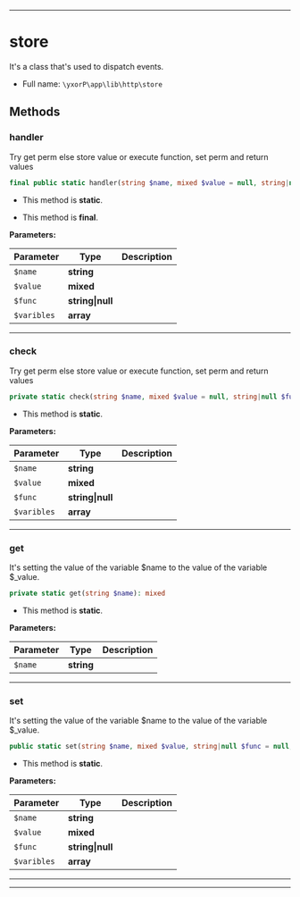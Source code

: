 ***

# store

It's a class that's used to dispatch events.



* Full name: `\yxorP\app\lib\http\store`




## Methods


### handler

Try get perm else store value or execute function, set perm and return values

```php
final public static handler(string $name, mixed $value = null, string|null $func = null, array $varibles = []): mixed
```



* This method is **static**.

* This method is **final**.


**Parameters:**

| Parameter | Type | Description |
|-----------|------|-------------|
| `$name` | **string** |  |
| `$value` | **mixed** |  |
| `$func` | **string&#124;null** |  |
| `$varibles` | **array** |  |




***

### check

Try get perm else store value or execute function, set perm and return values

```php
private static check(string $name, mixed $value = null, string|null $func = null, array $varibles = []): mixed
```



* This method is **static**.




**Parameters:**

| Parameter | Type | Description |
|-----------|------|-------------|
| `$name` | **string** |  |
| `$value` | **mixed** |  |
| `$func` | **string&#124;null** |  |
| `$varibles` | **array** |  |




***

### get

It's setting the value of the variable $name to the value of the variable $_value.

```php
private static get(string $name): mixed
```



* This method is **static**.




**Parameters:**

| Parameter | Type | Description |
|-----------|------|-------------|
| `$name` | **string** |  |




***

### set

It's setting the value of the variable $name to the value of the variable $_value.

```php
public static set(string $name, mixed $value, string|null $func = null, array $varibles = []): mixed
```



* This method is **static**.




**Parameters:**

| Parameter | Type | Description |
|-----------|------|-------------|
| `$name` | **string** |  |
| `$value` | **mixed** |  |
| `$func` | **string&#124;null** |  |
| `$varibles` | **array** |  |




***


***


